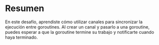 # Resumen

En este desafío, aprendiste cómo utilizar canales para sincronizar la ejecución entre goroutines. Al crear un canal y pasarlo a una goroutine, puedes esperar a que la goroutine termine su trabajo y notificarte cuando haya terminado.
